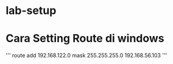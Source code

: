 # lab-setup
# Cara Setting Route di windows
'''
route add 192.168.122.0 mask 255.255.255.0 192.168.56.103
'''

